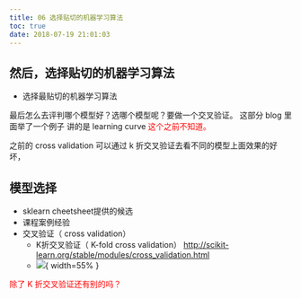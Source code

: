 ```yaml
---
title: 06 选择贴切的机器学习算法
toc: true
date: 2018-07-19 21:01:03
---
```

## 然后，选择贴切的机器学习算法

- 选择最贴切的机器学习算法


最后怎么去评判哪个模型好？选哪个模型呢？要做一个交叉验证。
这部分 blog 里面举了一个例子 讲的是 learning curve <span style="color:red;">这个之前不知道。</span>


之前的 cross validation 可以通过 k 折交叉验证去看不同的模型上面效果的好坏，


## 模型选择

- sklearn cheetsheet提供的候选
- 课程案例经验
- 交叉验证（ cross validation）
    - K折交叉验证（ K-fold cross validation） http://scikit-learn.org/stable/modules/cross_validation.html
    -  ![](http://images.iterate.site/blog/image/180718/d0Ia3m7im4.png?imageslim){ width=55% }


<span style="color:red;">除了 K 折交叉验证还有别的吗？</span>
